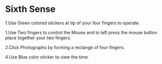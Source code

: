 # **Sixth Sense**

1.Use Green colored stickers at tip of your four fingers to operate.


1.Use Two fingers to control the Mouse and to left press the mouse button place together your two fingers.


2.Click Photographs by forming a rectange of four fingers.


4.Use Blue color sticker to view the time.



